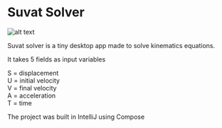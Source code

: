 # Suvat Solver

![alt text](https://github.com/KyleMcIndoe/SuvatSolver/tree/master/BuildScreenshot.png?raw)

Suvat solver is a tiny desktop app made to solve kinematics equations.

It takes 5 fields as input variables

S = displacement \
U = initial velocity \
V = final velocity \
A = acceleration \
T = time

The project was built in IntelliJ using Compose
